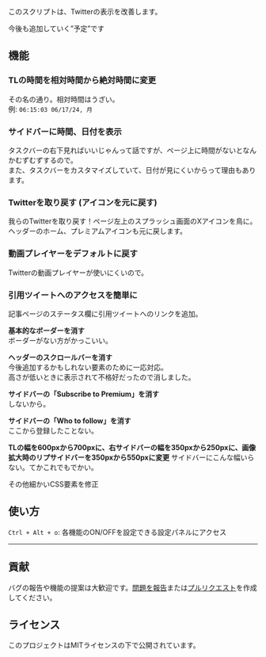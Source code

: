 このスクリプトは、Twitterの表示を改善します。

今後も追加していく”予定”です

## 機能

### TLの時間を相対時間から絶対時間に変更

その名の通り。相対時間はうざい。  
例: `06:15:03 06/17/24, 月`

### サイドバーに時間、日付を表示

タスクバーの右下見ればいいじゃんって話ですが、ページ上に時間がないとなんかむずむずするので。  
また、タスクバーをカスタマイズしていて、日付が見にくいからって理由もあります。

### Twitterを取り戻す (アイコンを元に戻す)

我らのTwitterを取り戻す！ページ左上のスプラッシュ画面のXアイコンを鳥に。  
ヘッダーのホーム、プレミアムアイコンも元に戻します。

### 動画プレイヤーをデフォルトに戻す

Twitterの動画プレイヤーが使いにくいので。

### 引用ツイートへのアクセスを簡単に

記事ページのステータス欄に引用ツイートへのリンクを追加。

**基本的なボーダーを消す**  
ボーダーがない方がかっこいい。

**ヘッダーのスクロールバーを消す**  
今後追加するかもしれない要素のために一応対応。  
高さが低いときに表示されて不格好だったので消しました。

**サイドバーの「Subscribe to Premium」を消す**  
しないから。

**サイドバーの「Who to follow」を消す**  
ここから登録したことない。

**TLの幅を600pxから700pxに、右サイドバーの幅を350pxから250pxに、画像拡大時のリプサイドバーを350pxから550pxに変更**
サイドバーにこんな幅いらない。てかこれでもでかい。

その他細かいCSS要素を修正

## 使い方

`Ctrl + Alt + o`: 各機能のON/OFFを設定できる設定パネルにアクセス

---

## 貢献

バグの報告や機能の提案は大歓迎です。[問題を報告](https://github.com/yossy17/twitter-kaizen/issues)または[プルリクエスト](https://github.com/yossy17/twitter-kaizen/pulls)を作成してください。

## ライセンス

このプロジェクトはMITライセンスの下で公開されています。
